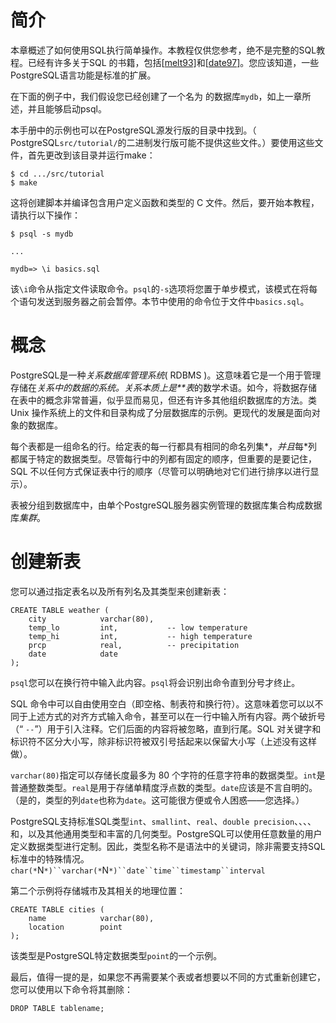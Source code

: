 # 简介

本章概述了如何使用SQL执行简单操作。本教程仅供您参考，绝不是完整的SQL教程。已经有许多关于SQL 的书籍，包括[[melt93\]](https://www.postgresql.org/docs/16/biblio.html#MELT93)和[[date97\]](https://www.postgresql.org/docs/16/biblio.html#DATE97)。您应该知道，一些PostgreSQL语言功能是标准的扩展。

在下面的例子中，我们假设您已经创建了一个名为 的数据库`mydb`，如上一章所述，并且能够启动psql。

本手册中的示例也可以在PostgreSQL源发行版的目录中找到。（ PostgreSQL`src/tutorial/`的二进制发行版可能不提供这些文件。）要使用这些文件，首先更改到该目录并运行make：

```shell
$ cd .../src/tutorial
$ make
```

这将创建脚本并编译包含用户定义函数和类型的 C 文件。然后，要开始本教程，请执行以下操作：

```shell
$ psql -s mydb

...

mydb=> \i basics.sql
```

该`\i`命令从指定文件读取命令。`psql`的`-s`选项将您置于单步模式，该模式在将每个语句发送到服务器之前会暂停。本节中使用的命令位于文件中`basics.sql`。

# 概念

PostgreSQL是一种*关系数据库管理系统*( RDBMS )。这意味着它是一个用于管理存储在*关系中的数据的系统。关系本质上是**表*的数学术语。如今，将数据存储在表中的概念非常普遍，似乎显而易见，但还有许多其他组织数据库的方法。类 Unix 操作系统上的文件和目录构成了分层数据库的示例。更现代的发展是面向对象的数据库。

每个表都是一组命名的行。给定表的每一行都具有相同的命名列集*，*并且*每*列都属于特定的数据类型。尽管每行中的列都有固定的顺序，但重要的是要记住，SQL 不以任何方式保证表中行的顺序（尽管可以明确地对它们进行排序以进行显示）。

表被分组到数据库中，由单个PostgreSQL服务器实例管理的数据库集合构成数据库*集群*。

# 创建新表

您可以通过指定表名以及所有列名及其类型来创建新表：

```postgresql
CREATE TABLE weather (
    city            varchar(80),
    temp_lo         int,           -- low temperature
    temp_hi         int,           -- high temperature
    prcp            real,          -- precipitation
    date            date
);
```

`psql`您可以在换行符中输入此内容。`psql`将会识别出命令直到分号才终止。

SQL 命令中可以自由使用空白（即空格、制表符和换行符）。这意味着您可以以不同于上述方式的对齐方式输入命令，甚至可以在一行中输入所有内容。两个破折号（“ `--`”）用于引入注释。它们后面的内容将被忽略，直到行尾。SQL 对关键字和标识符不区分大小写，除非标识符被双引号括起来以保留大小写（上述没有这样做）。

`varchar(80)`指定可以存储长度最多为 80 个字符的任意字符串的数据类型。`int`是普通整数类型。`real`是用于存储单精度浮点数的类型。`date`应该是不言自明的。（是的，类型的列`date`也称为`date`。这可能很方便或令人困惑——您选择。）

PostgreSQL支持标准SQL类型`int`、`smallint`、`real`、`double precision`、、、、和，以及其他通用类型和丰富的几何类型。PostgreSQL可以使用任意数量的用户定义数据类型进行定制。因此，类型名称不是语法中的关键词，除非需要支持SQL标准中的特殊情况。`char(*`N`*)``varchar(*`N`*)``date``time``timestamp``interval`

第二个示例将存储城市及其相关的地理位置：

```postgresql
CREATE TABLE cities (
    name            varchar(80),
    location        point
);
```

该类型是PostgreSQL特定数据类型`point`的一个示例。

最后，值得一提的是，如果您不再需要某个表或者想要以不同的方式重新创建它，您可以使用以下命令将其删除：

```postgresql
DROP TABLE tablename;
```